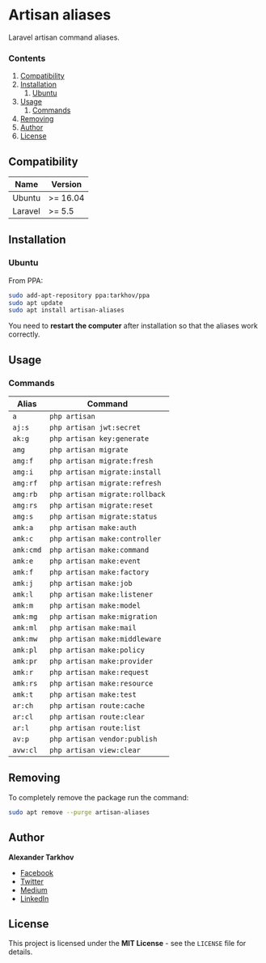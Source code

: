 # Artisan aliases

Laravel artisan command aliases.

### Contents

1. [Compatibility](#compatibility)
2. [Installation](#installation)
   1. [Ubuntu](#ubuntu)
3. [Usage](#usage)
   1. [Commands](#commands)
4. [Removing](#removing)
5. [Author](#author)
6. [License](#license)

## Compatibility

Name | Version
------- | -------
Ubuntu | >= 16.04
Laravel | >= 5.5

## Installation

### Ubuntu

From PPA:

```bash
sudo add-apt-repository ppa:tarkhov/ppa
sudo apt update
sudo apt install artisan-aliases
```

You need to **restart the computer** after installation so that the aliases work correctly.

## Usage

### Commands

Alias | Command
------- | -------
`a` | `php artisan`
`aj:s` | `php artisan jwt:secret`
`ak:g` | `php artisan key:generate`
`amg` | `php artisan migrate`
`amg:f` | `php artisan migrate:fresh`
`amg:i` | `php artisan migrate:install`
`amg:rf` | `php artisan migrate:refresh`
`amg:rb` | `php artisan migrate:rollback`
`amg:rs` | `php artisan migrate:reset`
`amg:s` | `php artisan migrate:status`
`amk:a` | `php artisan make:auth`
`amk:c` | `php artisan make:controller`
`amk:cmd` | `php artisan make:command`
`amk:e` | `php artisan make:event`
`amk:f` | `php artisan make:factory`
`amk:j` | `php artisan make:job`
`amk:l` | `php artisan make:listener`
`amk:m` | `php artisan make:model`
`amk:mg` | `php artisan make:migration`
`amk:ml` | `php artisan make:mail`
`amk:mw` | `php artisan make:middleware`
`amk:pl` | `php artisan make:policy`
`amk:pr` | `php artisan make:provider`
`amk:r` | `php artisan make:request`
`amk:rs` | `php artisan make:resource`
`amk:t` | `php artisan make:test`
`ar:ch` | `php artisan route:cache`
`ar:cl` | `php artisan route:clear`
`ar:l` | `php artisan route:list`
`av:p` | `php artisan vendor:publish`
`avw:cl` | `php artisan view:clear`

## Removing

To completely remove the package run the command:

```bash
sudo apt remove --purge artisan-aliases
```

## Author

**Alexander Tarkhov**

* [Facebook](https://www.facebook.com/alex.tarkhov)
* [Twitter](https://twitter.com/alextarkhov)
* [Medium](https://medium.com/@tarkhov)
* [LinkedIn](https://www.linkedin.com/in/tarkhov/)

## License

This project is licensed under the **MIT License** - see the `LICENSE` file for details.
